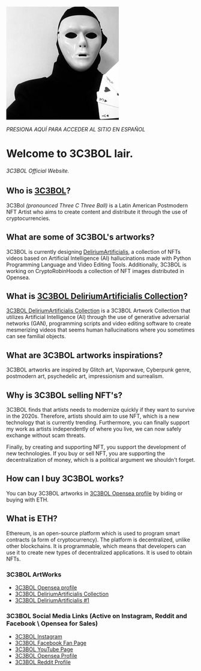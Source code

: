 ![3C3BOL!](/assets/images/3C3BOL.png "3C3BOL")

*PRESIONA AQUÍ PARA ACCEDER AL SITIO EN ESPAÑOL*


# Welcome to 3C3BOL lair.
###### 3C3BOL Official Website.


## Who is [3C3BOL](https://www.instagram.com/3c3bol)?

3C3Bol *(pronounced Three C Three Ball)* is a Latin American Postmodern NFT Artist who aims to create content and distribute it through the use of cryptocurrencies.

## What are some of 3C3BOL's artworks?

3C3BOL is currently designing [DeliriumArtificialis](https://opensea.io/collection/deliriumartificialis), a collection of NFTs videos based on Artificial Intelligence (AI) hallucinations made with Python Programming Language and Video Editing Tools. Additionally, 3C3BOL is working on CryptoRobinHoods a collection of NFT images distributed in Opensea.

## What is  [3C3BOL DeliriumArtificialis Collection](https://opensea.io/collection/deliriumartificialis)?

 [3C3BOL DeliriumArtificialis Collection](https://opensea.io/collection/deliriumartificialis) is a 3C3BOL Artwork Collection that utilizes Artificial Intelligence (AI) through the use of generative adversarial networks (GAN), programming scripts and video editing software to create mesmerizing videos that seems human hallucinations where you sometimes can see familial objects.

## What are 3C3BOL artworks inspirations?

3C3BOL artworks are inspired by Glitch art, Vaporwave, Cyberpunk genre, postmodern art, psychedelic art, impressionism and surrealism.

## Why is 3C3BOL selling NFT's?

3C3BOL finds that artists needs to modernize quickly if they want to survive in the 2020s. Therefore, artists should aim to use NFT, which is a new technology that is currently trending. Furthermore, you can finally support my work as artists independently of where you live, we can now safely exchange without scam threats.

Finally, by creating and supporting NFT, you support the development of new technologies. If you buy or sell NFT, you are supporting the decentralization of money, which is a political argument we shouldn't forget.

## How can I buy 3C3BOL works?

You can buy 3C3BOL artworks in [3C3BOL Opensea profile](https://opensea.io/3C3Bol) by biding or buying with ETH.

## What is ETH?

Ethereum,  is an open-source platform which is used to program smart contracts (a form of cryptocurrency). The platform is decentralized, unlike other blockchains. It is programmable, which means that developers can use it to create new types of decentralized applications. It is used to obtain NFTs.


### 3C3BOL ArtWorks 
- [3C3BOL Opensea profile](https://opensea.io/3C3Bol)
- [3C3BOL DeliriumArtificialis Collection](https://opensea.io/collection/deliriumartificialis)
- [3C3BOL DeliriumArtificialis #1](https://opensea.io/assets/matic/0x2953399124f0cbb46d2cbacd8a89cf0599974963/6966897672762351418003971271740750814012452380854147108040274949046800482305)

### 3C3BOL Social Media Links (Active on Instagram, Reddit and Facebook \\ Opensea for Sales)
- [3C3BOL Instagram](https://www.instagram.com/3c3bol) 
- [3C3BOL Facebook Fan Page](https://www.facebook.com/3c3bol) 
-   [3C3BOL YouTube Page](https://www.youtube.com/channel/UCAp0Li7QewM1dnpE_Bu2mcw) 
-    [3C3BOL Opensea Profile](https://opensea.io/3C3Bol) 
-    [3C3BOL Reddit Profile](https://www.reddit.com/user/3C3BOL) 



